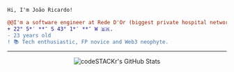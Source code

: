 ```diff
Hi, I'm João Ricardo!

@@I'm a software engineer at Rede D'Or (biggest private hospital network in Brazil)@@
+ 22° 5*′ **″ S 43° 1*′ **″ W 🇧🇷.
- 23 years old
! 📚 Tech enthusiastic, FP novice and Web3 neophyte.
```

---

<p align="center">
  <img align="center" alt="codeSTACKr's GitHub Stats" src="https://github-readme-stats.vercel.app/api?username=jrflga&show_icons=true&theme=radical&hide_border=true" />

</p>
